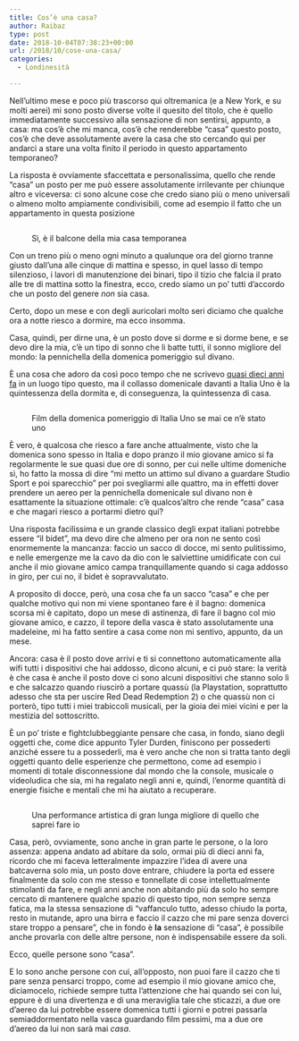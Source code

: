 ```yaml
---
title: Cos’è una casa?
author: Raibaz
type: post
date: 2018-10-04T07:38:23+00:00
url: /2018/10/cose-una-casa/
categories:
  - Londinesità

---
```

Nell&#8217;ultimo mese e poco più trascorso qui oltremanica (e a New York, e su molti aerei) mi sono posto diverse volte il quesito del titolo, che è quello immediatamente successivo alla sensazione di non sentirsi, appunto, a casa: ma cos&#8217;è che mi manca, cos&#8217;è che renderebbe &#8220;casa&#8221; questo posto, cos&#8217;è che deve assolutamente avere la casa che sto cercando qui per andarci a stare una volta finito il periodo in questo appartamento temporaneo?

La risposta è ovviamente sfaccettata e personalissima, quello che rende &#8220;casa&#8221; un posto per me può essere assolutamente irrilevante per chiunque altro e viceversa: ci sono alcune cose che credo siano più o meno universali o almeno molto ampiamente condivisibili, come ad esempio il fatto che un appartamento in questa posizione<figure class="wp-block-image">

<img src="https://raibaz.it/wp-content/uploads/2018/10/MVIMG_20180823_081042.jpg" alt="" class="wp-image-68" srcset="https://www.raibaz.it/wp-content/uploads/2018/10/MVIMG_20180823_081042.jpg 3036w, https://www.raibaz.it/wp-content/uploads/2018/10/MVIMG_20180823_081042-225x300.jpg 225w, https://www.raibaz.it/wp-content/uploads/2018/10/MVIMG_20180823_081042-768x1024.jpg 768w" sizes="(max-width: 3036px) 100vw, 3036px" /> <figcaption>Sì, è il balcone della mia casa temporanea</figcaption></figure> 

Con un treno più o meno ogni minuto a qualunque ora del giorno tranne giusto dall&#8217;una alle cinque di mattina e spesso, in quel lasso di tempo silenzioso, i lavori di manutenzione dei binari, tipo il tizio che falcia il prato alle tre di mattina sotto la finestra, ecco, credo siamo un po&#8217; tutti d&#8217;accordo che un posto del genere _non_ sia casa.

Certo, dopo un mese e con degli auricolari molto seri diciamo che qualche ora a notte riesco a dormire, ma ecco insomma.

Casa, quindi, per dirne una, è un posto dove si dorme e si dorme bene, e se devo dire la mia, c&#8217;è un tipo di sonno che li batte tutti, il sonno migliore del mondo: la pennichella della domenica pomeriggio sul divano.

È una cosa che adoro da così poco tempo che ne scrivevo [quasi dieci anni fa][1] in un luogo tipo questo, ma il collasso domenicale davanti a Italia Uno è la quintessenza della dormita e, di conseguenza, la quintessenza di casa.<figure class="wp-block-image">

<img src="https://raibaz.it/wp-content/uploads/2018/10/MV5BNWFhNzFhNjgtZmIxNi00YTI0LTgwMDEtMTQ1MjJlY2UxZjMzXkEyXkFqcGdeQXBrZWVzZXk@._V1_CR0881467825_AL_UX477_CR00477268_AL_.jpg" alt="" class="wp-image-69" srcset="https://www.raibaz.it/wp-content/uploads/2018/10/MV5BNWFhNzFhNjgtZmIxNi00YTI0LTgwMDEtMTQ1MjJlY2UxZjMzXkEyXkFqcGdeQXBrZWVzZXk@._V1_CR0881467825_AL_UX477_CR00477268_AL_.jpg 477w, https://www.raibaz.it/wp-content/uploads/2018/10/MV5BNWFhNzFhNjgtZmIxNi00YTI0LTgwMDEtMTQ1MjJlY2UxZjMzXkEyXkFqcGdeQXBrZWVzZXk@._V1_CR0881467825_AL_UX477_CR00477268_AL_-300x169.jpg 300w" sizes="(max-width: 477px) 100vw, 477px" /> <figcaption>Film della domenica pomeriggio di Italia Uno se mai ce n&#8217;è stato uno</figcaption></figure> 

È vero, è qualcosa che riesco a fare anche attualmente, visto che la domenica sono spesso in Italia e dopo pranzo il mio giovane amico si fa regolarmente le sue quasi due ore di sonno, per cui nelle ultime domeniche sì, ho fatto la mossa di dire &#8220;mi metto un attimo sul divano a guardare Studio Sport e poi sparecchio&#8221; per poi svegliarmi alle quattro, ma in effetti dover prendere un aereo per la pennichella domenicale sul divano non è esattamente la situazione ottimale: c&#8217;è qualcos&#8217;altro che rende &#8220;casa&#8221; casa e che magari riesco a portarmi dietro qui?

Una risposta facilissima e un grande classico degli expat italiani potrebbe essere &#8220;il bidet&#8221;, ma devo dire che almeno per ora non ne sento così enormemente la mancanza: faccio un sacco di docce, mi sento pulitissimo, e nelle emergenze me la cavo da dio con le salviettine umidificate con cui anche il mio giovane amico campa tranquillamente quando si caga addosso in giro, per cui no, il bidet è sopravvalutato.

A proposito di docce, però, una cosa che fa un sacco &#8220;casa&#8221; e che per qualche motivo qui non mi viene spontaneo fare è il bagno: domenica scorsa mi è capitato, dopo un mese di astinenza, di fare il bagno col mio giovane amico, e cazzo, il tepore della vasca è stato assolutamente una madeleine, mi ha fatto sentire a casa come non mi sentivo, appunto, da un mese.

Ancora: casa è il posto dove arrivi e ti si connettono automaticamente alla wifi tutti i dispositivi che hai addosso, dicono alcuni, e ci può stare: la verità è che casa è anche il posto dove ci sono alcuni dispositivi che stanno solo lì e che salcazzo quando riuscirò a portare quassù (la Playstation, soprattutto adesso che sta per uscire Red Dead Redemption 2) o che quassù non ci porterò, tipo tutti i miei trabiccoli musicali, per la gioia dei miei vicini e per la mestizia del sottoscritto.

È un po&#8217; triste e fightclubbeggiante pensare che casa, in fondo, siano degli oggetti che, come dice appunto Tyler Durden, finiscono per possederti anziché essere tu a possederli, ma è vero anche che non si tratta tanto degli oggetti quanto delle esperienze che permettono, come ad esempio i momenti di totale disconnessione dal mondo che la console, musicale o videoludica che sia, mi ha regalato negli anni e, quindi, l&#8217;enorme quantità di energie fisiche e mentali che mi ha aiutato a recuperare.<figure class="wp-block-image">

<img src="https://raibaz.it/wp-content/uploads/2018/10/Schermata-2018-10-03-alle-23.35.38.png" alt="" class="wp-image-70" srcset="https://www.raibaz.it/wp-content/uploads/2018/10/Schermata-2018-10-03-alle-23.35.38.png 840w, https://www.raibaz.it/wp-content/uploads/2018/10/Schermata-2018-10-03-alle-23.35.38-150x150.png 150w, https://www.raibaz.it/wp-content/uploads/2018/10/Schermata-2018-10-03-alle-23.35.38-300x300.png 300w, https://www.raibaz.it/wp-content/uploads/2018/10/Schermata-2018-10-03-alle-23.35.38-768x768.png 768w" sizes="(max-width: 840px) 100vw, 840px" /> <figcaption>Una performance artistica di gran lunga migliore di quello che saprei fare io</figcaption></figure> 

Casa, però, ovviamente, sono anche in gran parte le persone, o la loro assenza: appena andato ad abitare da solo, ormai più di dieci anni fa, ricordo che mi faceva letteralmente impazzire l&#8217;idea di avere una batcaverna solo mia, un posto dove entrare, chiudere la porta ed essere finalmente da solo con me stesso e tonnellate di cose intellettualmente stimolanti da fare, e negli anni anche non abitando più da solo ho sempre cercato di mantenere qualche spazio di questo tipo, non sempre senza fatica, ma la stessa sensazione di &#8220;vaffanculo tutto, adesso chiudo la porta, resto in mutande, apro una birra e faccio il cazzo che mi pare senza doverci stare troppo a pensare&#8221;, che in fondo è **la** sensazione di &#8220;casa&#8221;, è possibile anche provarla con delle altre persone, non è indispensabile essere da soli.

Ecco, quelle persone sono &#8220;casa&#8221;.

E lo sono anche persone con cui, all&#8217;opposto, non puoi fare il cazzo che ti pare senza pensarci troppo, come ad esempio il mio giovane amico che, diciamocelo, richiede sempre tutta l&#8217;attenzione che hai quando sei con lui, eppure è di una divertenza e di una meraviglia tale che sticazzi, a due ore d&#8217;aereo da lui potrebbe essere domenica tutti i giorni e potrei passarla semiaddormentato nella vasca guardando film pessimi, ma a due ore d&#8217;aereo da lui non sarà mai _casa_.

 [1]: http://raibaz.blogspot.com/2009/04/i-film-della-domenica-pomeriggio-su.html